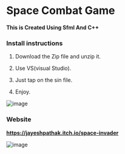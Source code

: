 # Space Combat Game 

**This is Created Using Sfml And C++**


### Install instructions
1) Download the Zip file and unzip it.

2) Use VS(visual Studio).

3) Just tap on the sin file.

4) Enjoy.


![image](https://github.com/JAYESH2505/Games-CPP-SFML/assets/142912688/59b93298-422f-4ace-83f5-7c6fe0445524)


### Website 
**https://jayeshpathak.itch.io/space-invader**

![image](https://github.com/JAYESH2505/Games-CPP-SFML/assets/142912688/0f7ab474-7544-40eb-b28c-04908ea5c957)


